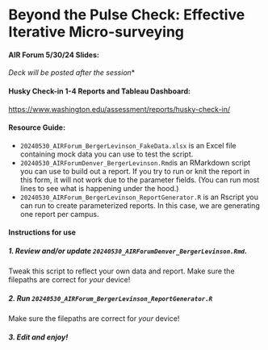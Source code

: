 **Beyond the Pulse Check: Effective Iterative Micro-surveying**
================
#### AIR Forum 5/30/24 Slides:
*Deck will be posted after the session**

#### Husky Check-in 1-4 Reports and Tableau Dashboard:
https://www.washington.edu/assessment/reports/husky-check-in/

#### Resource Guide:
- `20240530_AIRForum_BergerLevinson_FakeData.xlsx` is an Excel file containing mock data you can use to test the script.
- `20240530_AIRForumDenver_BergerLevinson.Rmd`is an RMarkdown script you can use to build out a report. If you try to run or knit the report in this form, it will not work due to the parameter fields. (You can run most lines to see what is happening under the hood.)
- `20240530_AIRForum_BergerLevinson_ReportGenerator.R` is an Rscript you can run to create parameterized reports. In this case, we are generating one report per campus.

#### Instructions for use
##### 1. Review and/or update `20240530_AIRForumDenver_BergerLevinson.Rmd`. 
Tweak this script to reflect your own data and report. Make sure the filepaths are correct for *your* device!
##### 2. Run `20240530_AIRForum_BergerLevinson_ReportGenerator.R`
Make sure the filepaths are correct for *your* device!
##### 3. Edit and enjoy! 
